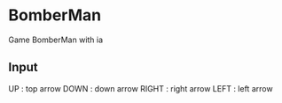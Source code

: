 # BomberMan
 Game BomberMan with ia

## Input
 UP : top arrow
 DOWN : down arrow
 RIGHT : right arrow
 LEFT : left arrow
